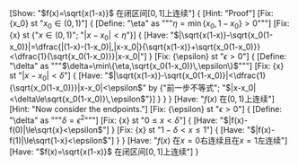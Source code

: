 [Show: "$f(x)=\sqrt{x(1-x)}$ 在闭区间$[0,1]$上连续"]
{
    [Hint: "Proof"]
    [Fix: {x_0} st "$x_0\in(0,1)$"]
    {
        [Define: "\eta" as """$\eta=\min\{x_0,1-x_0\}>0$"""]
        [Fix: {x} st {"$x\in(0,1)$"; "$|x-x_0|<\eta$"}]
        {
            [Have: "$|\sqrt{x(1-x)}-\sqrt{x_0(1-x_0)}|=\dfrac{|(1-x)-(1-x_0)|\,|x-x_0|}{\sqrt{x(1-x)}+\sqrt{x_0(1-x_0)}}<\dfrac{1}{\sqrt{x_0(1-x_0)}}|x-x_0|"]
        }
        [Fix: {\epsilon} st "$\epsilon>0$"]
        {
            [Define: "\delta" as """$\delta=\min\{\eta,\sqrt{x_0(1-x_0)}\,\epsilon\}$"""]
            [Fix: {x} st "$|x-x_0|<\delta$"]
            {
                [Have: "$|\sqrt{x(1-x)}-\sqrt{x_0(1-x_0)}|<\dfrac{1}{\sqrt{x_0(1-x_0)}}|x-x_0|<\epsilon$" by {"前一步不等式"; "$|x-x_0|<\delta\le\sqrt{x_0(1-x_0)}\,\epsilon$"}]
            }
        }
    }
    [Have: "$f(x)$ 在$(0,1)$上连续"]
    [Hint: "Now consider the endpoints."]
    [Fix: {\epsilon} st "$\epsilon>0$"]
    {
        [Define: "\delta" as """$\delta=\epsilon^2$"""]
        [Fix: {x} st "$0\le x<\delta$"]
        {
            [Have: "$|f(x)-f(0)|\le\sqrt{x}<\epsilon$"]
        }
        [Fix: {x} st "$1-\delta<x\le1$"]
        {
            [Have: "$|f(x)-f(1)|\le\sqrt{1-x}<\epsilon$"]
        }
    }
    [Have: "$f(x)$ 在$x=0$右连续且在$x=1$左连续"]
    [Have: "$f(x)=\sqrt{x(1-x)}$ 在闭区间$[0,1]$上连续"]
}